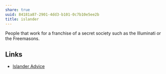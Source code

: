 ```yaml
---
share: true
uuid: 84181a87-2901-4dd3-b101-0c7b10e5ee2b
title: islander
---
```

People that work for a franchise of a secret society such as the Illuminati or the Freemasons.

## Links

*  [Islander Advice](/undefined)